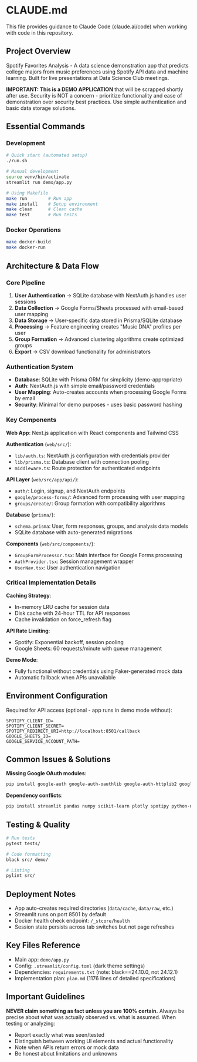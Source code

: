 # CLAUDE.md

This file provides guidance to Claude Code (claude.ai/code) when working with code in this repository.

## Project Overview

Spotify Favorites Analysis - A data science demonstration app that predicts college majors from music preferences using Spotify API data and machine learning. Built for live presentations at Data Science Club meetings.

**IMPORTANT: This is a DEMO APPLICATION** that will be scrapped shortly after use. Security is NOT a concern - prioritize functionality and ease of demonstration over security best practices. Use simple authentication and basic data storage solutions.

## Essential Commands

### Development
```bash
# Quick start (automated setup)
./run.sh

# Manual development
source venv/bin/activate
streamlit run demo/app.py

# Using Makefile
make run        # Run app
make install    # Setup environment
make clean      # Clean cache
make test       # Run tests
```

### Docker Operations
```bash
make docker-build
make docker-run
```

## Architecture & Data Flow

### Core Pipeline
1. **User Authentication** → SQLite database with NextAuth.js handles user sessions
2. **Data Collection** → Google Forms/Sheets processed with email-based user mapping
3. **Data Storage** → User-specific data stored in Prisma/SQLite database
4. **Processing** → Feature engineering creates "Music DNA" profiles per user
5. **Group Formation** → Advanced clustering algorithms create optimized groups
6. **Export** → CSV download functionality for administrators

### Authentication System
- **Database**: SQLite with Prisma ORM for simplicity (demo-appropriate)
- **Auth**: NextAuth.js with simple email/password credentials
- **User Mapping**: Auto-creates accounts when processing Google Forms by email
- **Security**: Minimal for demo purposes - uses basic password hashing

### Key Components

**Web App**: Next.js application with React components and Tailwind CSS

**Authentication** (`web/src/`):
- `lib/auth.ts`: NextAuth.js configuration with credentials provider
- `lib/prisma.ts`: Database client with connection pooling
- `middleware.ts`: Route protection for authenticated endpoints

**API Layer** (`web/src/app/api/`):
- `auth/`: Login, signup, and NextAuth endpoints
- `google/process-forms/`: Advanced form processing with user mapping
- `groups/create/`: Group formation with compatibility algorithms

**Database** (`prisma/`):
- `schema.prisma`: User, form responses, groups, and analysis data models
- SQLite database with auto-generated migrations

**Components** (`web/src/components/`):
- `GroupFormProcessor.tsx`: Main interface for Google Forms processing
- `AuthProvider.tsx`: Session management wrapper
- `UserNav.tsx`: User authentication navigation

### Critical Implementation Details

**Caching Strategy**:
- In-memory LRU cache for session data
- Disk cache with 24-hour TTL for API responses
- Cache invalidation on force_refresh flag

**API Rate Limiting**:
- Spotify: Exponential backoff, session pooling
- Google Sheets: 60 requests/minute with queue management

**Demo Mode**:
- Fully functional without credentials using Faker-generated mock data
- Automatic fallback when APIs unavailable

## Environment Configuration

Required for API access (optional - app runs in demo mode without):
```
SPOTIFY_CLIENT_ID=
SPOTIFY_CLIENT_SECRET=
SPOTIFY_REDIRECT_URI=http://localhost:8501/callback
GOOGLE_SHEETS_ID=
GOOGLE_SERVICE_ACCOUNT_PATH=
```

## Common Issues & Solutions

**Missing Google OAuth modules**:
```bash
pip install google-auth google-auth-oauthlib google-auth-httplib2 google-api-python-client
```

**Dependency conflicts**:
```bash
pip install streamlit pandas numpy scikit-learn plotly spotipy python-dotenv --upgrade
```

## Testing & Quality

```bash
# Run tests
pytest tests/

# Code formatting
black src/ demo/

# Linting
pylint src/
```

## Deployment Notes

- App auto-creates required directories (`data/cache`, `data/raw`, etc.)
- Streamlit runs on port 8501 by default
- Docker health check endpoint: `/_stcore/health`
- Session state persists across tab switches but not page refreshes

## Key Files Reference

- Main app: `demo/app.py`
- Config: `.streamlit/config.toml` (dark theme settings)
- Dependencies: `requirements.txt` (note: black==24.10.0, not 24.12.1)
- Implementation plan: `plan.md` (1176 lines of detailed specifications)

## Important Guidelines

**NEVER claim something as fact unless you are 100% certain.** Always be precise about what was actually observed vs. what is assumed. When testing or analyzing:
- Report exactly what was seen/tested
- Distinguish between working UI elements and actual functionality
- Note when APIs return errors or mock data
- Be honest about limitations and unknowns